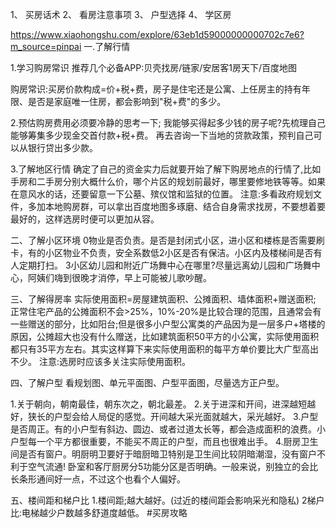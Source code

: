 1、 买房话术
2、 看房注意事项
3、 户型选择
4、 学区房



https://www.xiaohongshu.com/explore/63eb1d59000000000702c7e6?m_source=pinpai
一.了解行情

1.学习购房常识
推荐几个必备APP:贝壳找房/链家/安居客1房天下/百度地图

购房常识:买房价款构成=价+税+费，房子是住宅还是公寓、上任房主的持有年限、是否是家庭唯一住房，都会影响到"税+费"的多少。

2.预估购房费用必须要冷静的思考一下;
我能够买得起多少钱的房子呢?先梳理自己能够筹集多少现金交首付款+税+费。
再去咨询一下当地的贷款政策，预判自己可以从银行贷出多少款。

3.了解地区行情
确定了自己的资金实力后就要开始了解下购房地点的行情了,比如手房和二手房分别大概什么价，哪个片区的规划前最好，哪里要修地铁等等。如果在意风水的话，还要留意一下公墓、殡仪馆和监狱的位置。
注意:多看政府规划文件，多加本地购房群，可以拿出百度地图多琢磨、结合自身需求找房，不要想着要最好的，这样选房时便可以更加从容。

二、了解小区环境
0物业是否负责。是否是封闭式小区，进小区和楼栋是否需要刷卡，有的小区物业不负责，安全系数低2小区是否有保洁。小区内及楼梯间是否有人定期打扫。
3小区幼儿园和附近广场舞中心在哪里?尽量远离幼儿园和广场舞中心，阿姨们嗨到很晚才消停，早上可能被儿歌吵醒。

三、了解得房率
实际使用面积=房屋建筑面积、公摊面积、墙体面积+赠送面积;
正常住宅产品的公摊面积不会>25%，10%-20%是比较合理的范围，且通常会有一些赠送的部分，比如阳台;但是很多小户型公寓类的产品因为是一层多户+塔楼的原因，公摊超大也没有什么赠送，比如建筑面积50平方的小公寓，实际使用面积都只有35平方左右。其实这样算下来实际使用面积的每平方单价要比大广型高出不少。
注意:选房时应该多关注实际使用面积。

四、了解户型
看规划图、单元平面图、户型平面图，尽量选方正户型。

1.关于朝向，朝南最佳，朝东次之，朝北最差。
2.关于进深和开间，进深越短越好，狭长的户型会给人局促的感觉。开间越大采光面就越大，采光越好。
3.户型是否周正。有的小户型有斜边、圆边、或者过道太长等，都会造成面积的浪费。小户型每一个平方都很重要，不能买不周正的户型，而且也很难出手。
4.厨房卫生间是否有窗户。明厨明卫要好于暗厨暗卫特别是卫生间比较阴暗潮湿，没有窗户不利于空气流通!
卧室和客厅厨房分5功能分区是否明确。一般来说，别独立的会比长条形通间好一点，不过这个也看个人偏好。


五、楼间距和梯户比
1.楼间距;越大越好。(过近的楼间距会影响采光和隐私)
2梯户比:电梯越少户数越多舒道度越低。
#买房攻略







